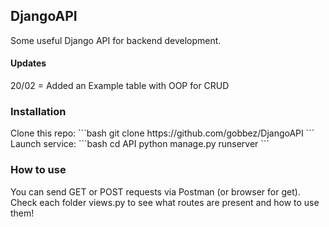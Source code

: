 <h2> DjangoAPI </h2>
Some useful Django API for backend development.

<h4> Updates </h4>
20/02 = Added an Example table with OOP for CRUD

<h3>Installation</h3>
Clone this repo:
```bash
git clone https://github.com/gobbez/DjangoAPI
```
Launch service:
```bash
cd API
python manage.py runserver
```

<h3>How to use</h3>
You can send GET or POST requests via Postman (or browser for get).
Check each folder views.py to see what routes are present and how to use them!


